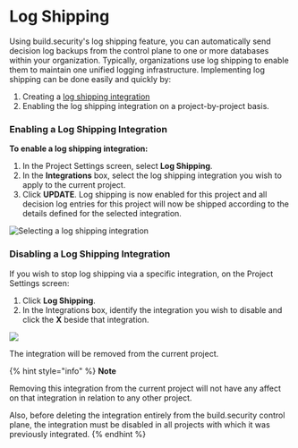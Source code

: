 # Log Shipping

Using build.security's log shipping feature, you can automatically send decision log backups from the control plane to one or more databases within your organization. Typically, organizations use log shipping to enable them to maintain one unified logging infrastructure. Implementing log shipping can be done easily and quickly by:

1. Creating a [log shipping integration](../system-settings/log-shipping-integration.md)
2. Enabling the log shipping integration on a project-by-project basis.

### Enabling a Log Shipping Integration

**To enable a log shipping integration:**

1. In the Project Settings screen, select **Log Shipping**.
2. In the **Integrations** box, select the log shipping integration you wish to apply to the current project.
3. Click **UPDATE**. Log shipping is now enabled for this project and all decision log entries for this project will now be shipped according to the details defined for the selected integration.

![Selecting a log shipping integration](https://files.readme.io/d609cdd-logshipping.PNG)

### Disabling a Log Shipping Integration

If you wish to stop log shipping via a specific integration, on the Project Settings screen:

1. Click **Log Shipping**.
2. In the Integrations box, identify the integration you wish to disable and click the **X** beside that integration.

![](https://files.readme.io/6db2848-logshippingdisable.PNG)

The integration will be removed from the current project.

{% hint style="info" %}
**Note**

Removing this integration from the current project will not have any affect on that integration in relation to any other project.

Also, before deleting the integration entirely from the build.security control plane, the integration must be disabled in all projects with which it was previously integrated.
{% endhint %}

